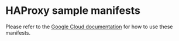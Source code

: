 # HAProxy sample manifests

Please refer to the [Google Cloud documentation](https://cloud.google.com/stackdriver/docs/managed-prometheus/exporters/haproxy) for how to use these manifests.